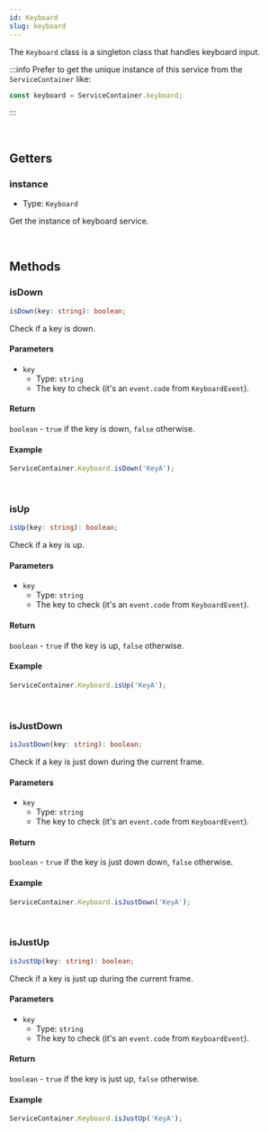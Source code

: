 ```yaml
---
id: Keyboard
slug: keyboard
---
```


The `Keyboard` class is a singleton class that handles keyboard input.

:::info
Prefer to get the unique instance of this service from the `ServiceContainer` like:

```ts
const keyboard = ServiceContainer.keyboard;
```
:::

<br/>

## Getters

### instance

- Type: `Keyboard`

Get the instance of keyboard service.

<br/>

## Methods

### isDown

```ts title="prototype"
isDown(key: string): boolean;
```

Check if a key is down.

#### Parameters

- `key`
  - Type: `string`
  - The key to check (it's an `event.code` from `KeyboardEvent`).

#### Return

`boolean` - `true` if the key is down, `false` otherwise.

#### Example

```ts
ServiceContainer.Keyboard.isDown('KeyA');
```

<br/>

### isUp

```ts title="prototype"
isUp(key: string): boolean;
```

Check if a key is up.

#### Parameters

- `key`
  - Type: `string`
  - The key to check (it's an `event.code` from `KeyboardEvent`).

#### Return

`boolean` - `true` if the key is up, `false` otherwise.

#### Example

```ts
ServiceContainer.Keyboard.isUp('KeyA');
```

<br/>

### isJustDown

```ts title="prototype"
isJustDown(key: string): boolean;
```

Check if a key is just down during the current frame.

#### Parameters

- `key`
  - Type: `string`
  - The key to check (it's an `event.code` from `KeyboardEvent`).

#### Return

`boolean` - `true` if the key is just down down, `false` otherwise.

#### Example

```ts
ServiceContainer.Keyboard.isJustDown('KeyA');
```

<br/>

### isJustUp

```ts title="prototype"
isJustUp(key: string): boolean;
```

Check if a key is just up during the current frame.

#### Parameters

- `key`
  - Type: `string`
  - The key to check (it's an `event.code` from `KeyboardEvent`).

#### Return

`boolean` - `true` if the key is just up, `false` otherwise.

#### Example

```ts
ServiceContainer.Keyboard.isJustUp('KeyA');
```